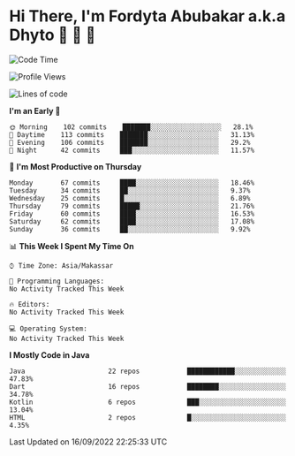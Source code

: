 # Hi There, I'm Fordyta Abubakar a.k.a Dhyto 👋 👋 👋 

<!--
**DhytoDev/dhytodev** is a ✨ _special_ ✨ repository because its `README.md` (this file) appears on your GitHub profile.

Here are some ideas to get you started:

- 🔭 I’m currently working on ...
- 🌱 I’m currently learning ...
- 👯 I’m looking to collaborate on ...
- 🤔 I’m looking for help with ...
- 💬 Ask me about ...
- 📫 How to reach me: ...
- 😄 Pronouns: ...
- ⚡ Fun fact: ...
-->

<!--START_SECTION:waka-->
![Code Time](http://img.shields.io/badge/Code%20Time-1%2C665%20hrs%2056%20mins-blue)

![Profile Views](http://img.shields.io/badge/Profile%20Views-0-blue)

![Lines of code](https://img.shields.io/badge/From%20Hello%20World%20I%27ve%20Written-134%20Thousand%20lines%20of%20code-blue)

**I'm an Early 🐤** 

```text
🌞 Morning    102 commits    ███████░░░░░░░░░░░░░░░░░░   28.1% 
🌆 Daytime    113 commits    ███████░░░░░░░░░░░░░░░░░░   31.13% 
🌃 Evening    106 commits    ███████░░░░░░░░░░░░░░░░░░   29.2% 
🌙 Night      42 commits     ███░░░░░░░░░░░░░░░░░░░░░░   11.57%

```
📅 **I'm Most Productive on Thursday** 

```text
Monday       67 commits     ████░░░░░░░░░░░░░░░░░░░░░   18.46% 
Tuesday      34 commits     ██░░░░░░░░░░░░░░░░░░░░░░░   9.37% 
Wednesday    25 commits     █░░░░░░░░░░░░░░░░░░░░░░░░   6.89% 
Thursday     79 commits     █████░░░░░░░░░░░░░░░░░░░░   21.76% 
Friday       60 commits     ████░░░░░░░░░░░░░░░░░░░░░   16.53% 
Saturday     62 commits     ████░░░░░░░░░░░░░░░░░░░░░   17.08% 
Sunday       36 commits     ██░░░░░░░░░░░░░░░░░░░░░░░   9.92%

```


📊 **This Week I Spent My Time On** 

```text
⌚︎ Time Zone: Asia/Makassar

💬 Programming Languages: 
No Activity Tracked This Week

🔥 Editors: 
No Activity Tracked This Week

💻 Operating System: 
No Activity Tracked This Week

```

**I Mostly Code in Java** 

```text
Java                     22 repos            ████████████░░░░░░░░░░░░░   47.83% 
Dart                     16 repos            ████████░░░░░░░░░░░░░░░░░   34.78% 
Kotlin                   6 repos             ███░░░░░░░░░░░░░░░░░░░░░░   13.04% 
HTML                     2 repos             █░░░░░░░░░░░░░░░░░░░░░░░░   4.35%

```



 Last Updated on 16/09/2022 22:25:33 UTC
<!--END_SECTION:waka-->
